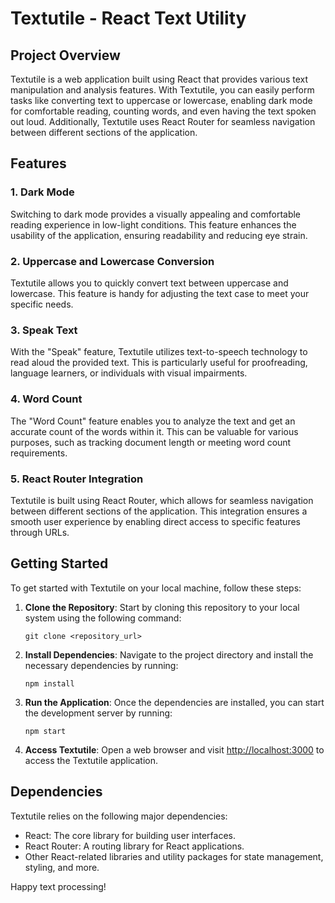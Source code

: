 # Textutile - React Text Utility

## Project Overview

Textutile is a web application built using React that provides various text manipulation and analysis features. With Textutile, you can easily perform tasks like converting text to uppercase or lowercase, enabling dark mode for comfortable reading, counting words, and even having the text spoken out loud. Additionally, Textutile uses React Router for seamless navigation between different sections of the application.

## Features

### 1. Dark Mode

Switching to dark mode provides a visually appealing and comfortable reading experience in low-light conditions. This feature enhances the usability of the application, ensuring readability and reducing eye strain.

### 2. Uppercase and Lowercase Conversion

Textutile allows you to quickly convert text between uppercase and lowercase. This feature is handy for adjusting the text case to meet your specific needs.

### 3. Speak Text

With the "Speak" feature, Textutile utilizes text-to-speech technology to read aloud the provided text. This is particularly useful for proofreading, language learners, or individuals with visual impairments.

### 4. Word Count

The "Word Count" feature enables you to analyze the text and get an accurate count of the words within it. This can be valuable for various purposes, such as tracking document length or meeting word count requirements.

### 5. React Router Integration

Textutile is built using React Router, which allows for seamless navigation between different sections of the application. This integration ensures a smooth user experience by enabling direct access to specific features through URLs.

## Getting Started

To get started with Textutile on your local machine, follow these steps:

1. **Clone the Repository**: Start by cloning this repository to your local system using the following command:

   ```
   git clone <repository_url>
   ```

2. **Install Dependencies**: Navigate to the project directory and install the necessary dependencies by running:

   ```
   npm install
   ```

3. **Run the Application**: Once the dependencies are installed, you can start the development server by running:

   ```
   npm start
   ```

4. **Access Textutile**: Open a web browser and visit [http://localhost:3000](http://localhost:3000) to access the Textutile application.

## Dependencies

Textutile relies on the following major dependencies:

- React: The core library for building user interfaces.
- React Router: A routing library for React applications.
- Other React-related libraries and utility packages for state management, styling, and more.

Happy text processing!